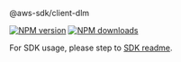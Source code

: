 @aws-sdk/client-dlm

[![NPM version](https://img.shields.io/npm/v/@aws-sdk/client-dlm/rc.svg)](https://www.npmjs.com/package/@aws-sdk/client-dlm)
[![NPM downloads](https://img.shields.io/npm/dm/@aws-sdk/client-dlm.svg)](https://www.npmjs.com/package/@aws-sdk/client-dlm)

For SDK usage, please step to [SDK readme](https://github.com/aws/aws-sdk-js-v3).
